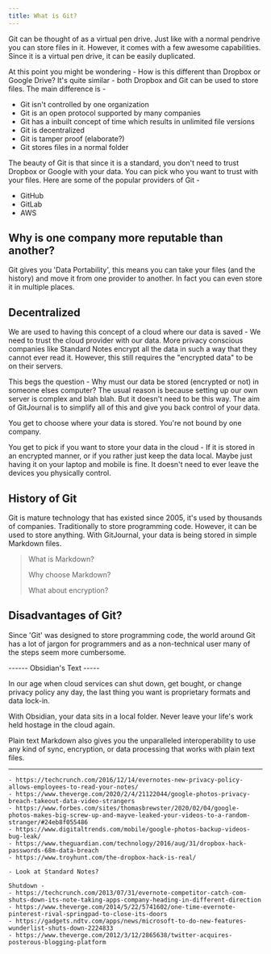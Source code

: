 ```yaml
---
title: What is Git?
---
```


Git can be thought of as a virtual pen drive. Just like with a normal pendrive you can store files in it. However, it comes with a few awesome capabilities. Since it is a virtual pen drive, it can be easily duplicated.

At this point you might be wondering - How is this different than Dropbox or Google Drive? It's quite similar - both Dropbox and Git can be used to store files. The main difference is -

* Git isn't controlled by one organization
* Git is an open protocol supported by many companies
* Git has a inbuilt concept of time which results in unlimited file versions
* Git is decentralized
* Git is tamper proof (elaborate?)
* Git stores files in a normal folder

The beauty of Git is that since it is a standard, you don't need to trust Dropbox or Google with your data. You can pick who you want to trust with your files. Here are some of the popular providers of Git -

* GitHub
* GitLab
* AWS

## Why is one company more reputable than another?

Git gives you 'Data Portability', this means you can take your files (and the history) and move it from one provider to another. In fact you can even store it in multiple places.

## Decentralized

We are used to having this concept of a cloud where our data is saved - We need to trust the cloud provider with our data. More privacy conscious companies like Standard Notes encrypt all the data in such a way that they cannot ever read it. However, this still requires the "encrypted data" to be on their servers.

This begs the question - Why must our data be stored (encrypted or not) in someone elses computer? The usual reason is because setting up our own server is complex and blah blah. But it doesn't need to be this way. The aim of GitJournal is to simplify all of this and give you back control of your data.

You get to choose where your data is stored. You're not bound by one company.

You get to pick if you want to store your data in the cloud - If it is stored in an encrypted manner, or if you rather just keep the data local. Maybe just having it on your laptop and mobile is fine. It doesn't need to ever leave the devices you physically control.

## History of Git

Git is mature technology that has existed since 2005, it's used by thousands of companies. Traditionally to store programming code. However, it can be used to store anything. With GitJournal, your data is being stored in simple Markdown files.

> What is Markdown?
>
> Why choose Markdown?
>
> What about encryption?

## Disadvantages of Git?

Since 'Git' was designed to store programming code, the world around Git has a lot of jargon for programmers and as a non-technical user many of the steps seem more cumbersome.


------ Obsidian's Text -----

In our age when cloud services can shut down, get bought, or change privacy policy any day, the last thing you want is proprietary formats and data lock-in.

With Obsidian, your data sits in a local folder. Never leave your life's work held hostage in the cloud again.

Plain text Markdown also gives you the unparalleled interoperability to use any kind of sync, encryption, or data processing that works with plain text files.

------

```
- https://techcrunch.com/2016/12/14/evernotes-new-privacy-policy-allows-employees-to-read-your-notes/
- https://www.theverge.com/2020/2/4/21122044/google-photos-privacy-breach-takeout-data-video-strangers
- https://www.forbes.com/sites/thomasbrewster/2020/02/04/google-photos-makes-big-screw-up-and-mayve-leaked-your-videos-to-a-random-stranger/#24eb8f055486
- https://www.digitaltrends.com/mobile/google-photos-backup-videos-bug-leak/
- https://www.theguardian.com/technology/2016/aug/31/dropbox-hack-passwords-68m-data-breach
- https://www.troyhunt.com/the-dropbox-hack-is-real/

- Look at Standard Notes?

Shutdown -
- https://techcrunch.com/2013/07/31/evernote-competitor-catch-com-shuts-down-its-note-taking-apps-company-heading-in-different-direction
- https://www.theverge.com/2014/5/22/5741602/one-time-evernote-pinterest-rival-springpad-to-close-its-doors
- https://gadgets.ndtv.com/apps/news/microsoft-to-do-new-features-wunderlist-shuts-down-2224833
- https://www.theverge.com/2012/3/12/2865638/twitter-acquires-posterous-blogging-platform
```
